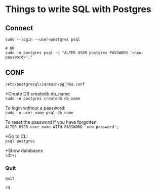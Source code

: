 # Things to write SQL with Postgres

## Connect
```
sudo --login --user=postgres psql

# OR
sudo -u postgres psql -c "ALTER USER postgres PASSWORD '<new-password>';"
```

## CONF
```
/etc/postgresql/14/main/pg_hba.conf
```

*Create DB
createdb db_name</br>
`sudo -u postgres createdb db_name`

To login without a password:</br>
`sudo -u user_name psql db_name`

To reset the password if you have forgotten:</br>
`ALTER USER user_name WITH PASSWORD 'new_password';`

*Go to CLI</br>
`psql postgres`

*Show databases</br>
`\dt+;`

### Quit
```psql
quit

/q
```
